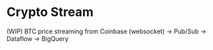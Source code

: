 # Crypto Stream

(WIP)
BTC price streaming from Coinbase (websocket) -> Pub/Sub -> Dataflow -> BigQuery
